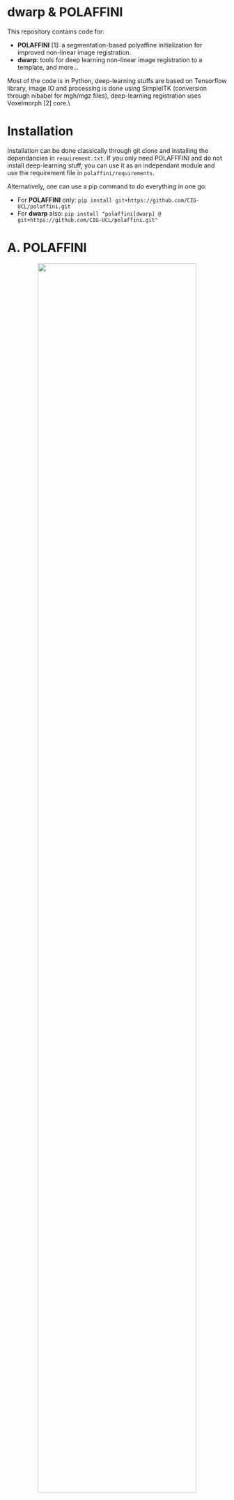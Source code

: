 # dwarp & POLAFFINI

This repository contains code for:
 - **POLAFFINI** [1]: a segmentation-based polyaffine initialization for improved non-linear image registration. 
 - **dwarp**: tools for deep learning non-linear image registration to a template, and more...

Most of the code is in Python, deep-learning stuffs are based on Tensorflow library, image IO and processing is done using SimpleITK (conversion through nibabel for mgh/mgz files), deep-learning registration uses Voxelmorph [2] core.\

# Installation

Installation can be done classically through git clone and installing the dependancies in `requirement.txt`. If you only need POLAFFFINI and do not install deep-learning stuff, you can use it as an independant module and use the requirement file in `polaffini/requirements`.

Alternatively, one can use a pip command to do everything in one go:
 - For **POLAFFINI** only: `pip install git+https://github.com/CIG-UCL/polaffini.git`
 - For **dwarp** also: `pip install "polaffini[dwarp] @ git+https://github.com/CIG-UCL/polaffini.git"`
   

# A. POLAFFINI
<p align="center">
<img src="imgs/diagram_polaffini.svg" width="85%">
</p>

POLAFFINI is an efficient initialization to improve non-linear registration compared to the usual intensity-based affine pre-alignment (e.g. with FSL FLIRT).\
POLAFFINI uses fine-grain segmentations to estimate a polyaffine transformation which anatomically grounded, fast to compute, and has more dofs than its affine counterpart.

Fine-grained segmentations can be obtained using traditional tools like:
 - `recon-all` from FreeSurfer suite [[website]](https://surfer.nmr.mgh.harvard.edu/)
   
or very quickly using pre-trained deep-learning models like:

 - FastSurfer [[github]](https://github.com/Deep-MI/FastSurfer)[[paper]](https://doi.org/10.1016/j.neuroimage.2020.117012)
 - SynthSeg [`mri_synthseg` in Freesurfer][[paper]](https://doi.org/10.1016/j.media.2023.102789) which is contrast agnostic.

 
## 1. Small POLAFFINI tutorial
A good way to understand how it works is to go through the following small tutorial: `dwarp_public/scripts/polaffini_example.py`.\
This script uses the data available `dwarp_public/exmaple_data`. Extract and tweak bits to fit your needs.

## 2. POLAFFINI between 2 subjects

The following script covers most usage, it performs POLAFFINI registration between two subjects.\
It uses the moving and target segmentations to estimate the polyaffine transformation, then applies the transformation to the moving image.
```bash
python <path-to-dwarp_public>/scripts/polaffini_pair.py -m <path-to-moving-image>\
                                                        -ms <path-to-moving-segmentation>\
                                                        -rs <path-to-target-segmentation>\
                                                        -oi <path-to-output-moved-image>
```

## 3. POLAFFINI of a dataset onto a template

The script `/scripts/polaffini_set2template.py` allows to perform POLAFFINI on a set of subjects as well as various data preparation such as intensity normalization, one-hot encoding of segmentations... It can be typically used to prepare the data to be fed to a deep-learning model during its training.\
See Section B.2.a. for an example.


# B. Deep-learning registration of a dataset onto the MNI template (or a custom one)

This tutorial requires an MR dataset containing homologous data of 2 types:
 - T1-weighted images, skull-stripped.
 - Segmentations, DKT protocol. Can been obtained using FreeSurfer, FastSurfer, SynthSeg...

## 1. Using a pre-trained model
:warning: `diffeo2mni.h5` is not ready yet. Pre-trained models will be added soon.
```bash
python <path-to-dwarp_public>/register.py -M <path-to-dwarp-public-directory>/diffeo2mni.h5\
                                          -m <path-to-moving-image>\
                                          -ms <path-to-moving-segmentation>\
                                          -oi <path-to-moved-image>\
                                          -os <path-to-moved-segmentation>\
                                          -g mni1\
                                          -polaffini 1 -omit_labs 2 41 -downf 2
```
                                           
Use `-h` to show more options and display help.\
`diffeo2mni.h5` is a pre-trained model depicted in section Resources. You can instead provide the path to another model trained as depicted in section Training a new registration model from scratch.\
`-g mni1` indicates that the geometry (orientation + image dimensions + voxel size) image used for resampling is the MNI template with voxel size 1 mm isotropic.\
`-os 1` toggles the output of the moved segmentations (in one-hot encoding) so that they can be leveraged during the training of the model.\
`-polaffini 1` indicates that POLAFFINI is performed.\
`-omit_labs 2 41` will omit those labels for POLAFFINI as they are too big (whole left and right white matter) so taking their centroids is a bit meaningless.

To register multiple images to the same template, place all your moving images in the same directory and pass the path to the directory as the `-m` option. If initialising with POLAFFINI, place the segmentation files in a separate directory, taking care to give each segmentation file the same filename as its corresponding image file:
```
img
 | - scan1.nii.gz
 | - scan2.nii.gz
 \ - ...
seg
 | - scan1.nii.gz
 | - scan2.nii.gz
 \ - ...
```

Once the directory structure has been set up, pass the path to the segmentations directory as the `-ms` option. All output paths should also point to an existing directory, where the output files will be saved with the same name as their corresponding input image:
```bash
python scripts/register.py -m <path-to-moving-images-directory> \
                           -ms <path-to-moving-segmentations-directory> \
                           -rs <path-to-target-segmentation> \
                           -oi <path-to-output-moved-images-directory>
```
   
## 2. Training a new registration model from scratch

### a. POLAFFINI and data preparation
The `dwarp_public/script/init_polaffini.py` script is designed to carry out 2 tasks:
 - Perform POLAFFINI.
 - Prepare the data for training: resizing, intensity normalization, one-hot encoding for segmentations...
    
```bash
# training data
python <path-to-dwarp_public>/scripts/polaffini_set2template.py -m "<path-to-training-images-directory>/*"\
                                                                -ms "<path-to-training-segmentations-directory>/*"\
                                                                -r mni2\
                                                                -o <path-to-output-directory>/train\
                                                                -kpad 5 -os 1 -downf 2 -omit_labs 2 41
# validation data
python <path-to-dwarp_public>/scripts/polaffini_set2template.py -m "<path-to-validation-images-directory>/*"\
                                                                -ms "<path-to-validation-segmentations-directory>/*"\
                                                                -r mni2\
                                                                -o <path-to-output-directory>/val\
                                                                -kpad 5 -os 1 -downf 2 -omit_labs 2 41
```
Use `-h` to show more options and display help.\
`-r mni2` indicates that the target template is the MNI with voxel size 2 mm isotropic. You can instead provide the path to a template of your choice (in this case you also need to provide the associated segmentation using `-rs`).\
`-kpad 5` ensures that the output image dimensions are a multiple of 2<sup>5</sup> since we'll train a U-net model with 5 levels of econding / decoding. Adapt this to your model architecture.\
`-os 1` toggles the output of the moved segmentations (in one-hot encoding) so that they can be leveraged during the training of the model.\
`-omit_labs 2 41` will omit those labels for POLAFFINI as they are too big (whole left and right white matter) so taking their centroids is a bit meaningless.\
The output directories will be organized as follow:\
&ensp; ├ img - folder containing moved images\
&ensp; ├ seg (if `-os 1`) - folder containing moved segmentations (in one-hot encoding by default)\
&ensp; └ transfo (if `-ot 1`) - folder containing transformations (an affine transformation and a polyaffine one in SVF form)


### b. Model training ###
```
python <path-to-dwarp_public>/scripts/train.py -o <path-to-output-directory>/model.h5\
                                               -e 1000\
                                               -t <path-to-output-directory>/train\
                                               -v <path-to-output-directory>/val\
                                               -s 1 -l nlcc -ls dice
```
Use `-h` to show more options and display help.\
`-s 1` indicates that segmentations are leveraged during the training.\
`-l nlcc` indicates the normalized squared local correlation coefficient is used as image loss.\
`-ls dice` indicates that Dice score is used as segmentation loss.

# Included ressources
  - MNI template: The default MNI template used here is the [ICBM 2009c Nonlinear Symmetric](https://www.mcgill.ca/bic/icbm152-152-nonlinear-atlases-version-2009) version. One can find it, together with its associated DKT segmentation, in `dwarp_public/ref/` with voxel sizes 1 and 2 mm isotropic.
  - Pre-trained model: `diffeo2mni.h5` is a pre-trained model for non-linear registration to the MNI template. The training procedure is the one depicted in section Training a new registration model from scratch. The training dataset have been constituted using T1-weighted images from 100 subjects (20 UKBiobank, 20 IXI, 60 ADNI (20 HC, 20 MCI, 20 AD)), with 25 subjects for validation (5 UKBiobank, 5 IXI, 15 ADNI (5 HC, 5 MCI, 5 AD)). Segmentation following the DKT protocol were obtain using Fastsurfer, skull-stripping of the T1-weighted images was achieved through merging and closing of the brain labels of the segmentation.The MNI version is the one depicted above with voxel size 2 mm istropic. The image loss was the normalized squared local correlation coefficient (nlcc), regularization loss had a weight of 1, segmentation was leveraged during training using a Dice loss with weight 0.01.
    
# References
  - [1] **POLAFFINI** [[IPMI 2023 paper]](https://link.springer.com/content/pdf/10.1007/978-3-031-34048-2_47.pdf?pdf=inline%20link).

# External repositories and references
  - [2] **Voxelmorph** [[github]](https://github.com/voxelmorph/voxelmorph) - a general purpose library for learning-based tools for alignment/registration, and more generally modelling with deformations. In addition to the code, a list of their papers is available there. Especially, if using **dwarp**, please cite Voxelmorph's TMI 2019 [[arxiv]](https://arxiv.org/abs/1809.05231), MedIA 2019 [[arxiv]](https://arxiv.org/abs/1903.03545) and MICCAI 2018 [[arxiv]](https://arxiv.org/abs/1805.04605) articles.

# License
Please read the [license](./LICENSE.md).\
In particular, some methods (POLAFFINI) implemented in this repository are protected through patents filed in various territories. For additional details regarding the patents, contact info@ainostics.com.
